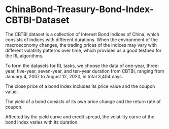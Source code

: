 # ChinaBond-Treasury-Bond-Index-CBTBI-Dataset

The CBTBI dataset is a collection of Interest Bond Indices of China, which consists of indices with different durations.
When the environment of the macroeconomy changes, the trading prices of the indices may vary with different volatility patterns over time, which provides us a good testbed for the RL algorithms.

  To form the datasets for RL tasks, we choose the data of one-year, three-year, five-year, seven-year, and ten-year duration from CBTBI, ranging from January 4, 2007 to August 12, 2020, in total 3,404 days.

  The close price of a bond index includes its price value and the coupon value. 

  The yield of a bond consists of its own price change and the return rate of coupon. 

  Affected by the yield curve and credit spread, the volatility curve of the bond index varies with its duration.
